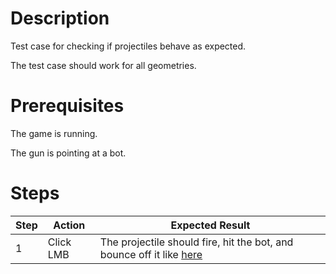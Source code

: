 # Description
Test case for checking if projectiles behave as expected.

The test case should work for all geometries.

# Prerequisites
The game is running.

The gun is pointing at a bot.

# Steps
| Step | Action | Expected Result |
| -------- | -------- | -------- |
| 1 | Click LMB | The projectile should fire, hit the bot, and bounce off it like [here](Resources/projectile-collision.mp4)|
